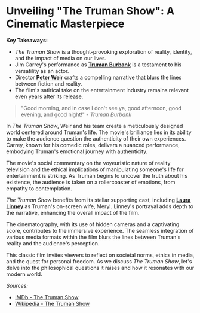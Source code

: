 # Unveiling "The Truman Show": A Cinematic Masterpiece

**Key Takeaways:**
- *The Truman Show* is a thought-provoking exploration of reality, identity, and the impact of media on our lives.
- Jim Carrey's performance as **[Truman Burbank](https://en.wikipedia.org/wiki/Truman_Burbank)** is a testament to his versatility as an actor.
- Director **[Peter Weir](https://en.wikipedia.org/wiki/Peter_Weir)** crafts a compelling narrative that blurs the lines between fiction and reality.
- The film's satirical take on the entertainment industry remains relevant even years after its release.

> "Good morning, and in case I don't see ya, good afternoon, good evening, and good night!" - *Truman Burbank*

In *The Truman Show*, Weir and his team create a meticulously designed world centered around Truman's life. The movie's brilliance lies in its ability to make the audience question the authenticity of their own experiences. Carrey, known for his comedic roles, delivers a nuanced performance, embodying Truman's emotional journey with authenticity.

The movie's social commentary on the voyeuristic nature of reality television and the ethical implications of manipulating someone's life for entertainment is striking. As Truman begins to uncover the truth about his existence, the audience is taken on a rollercoaster of emotions, from empathy to contemplation.

*The Truman Show* benefits from its stellar supporting cast, including **[Laura Linney](https://en.wikipedia.org/wiki/Laura_Linney)** as Truman's on-screen wife, Meryl. Linney's portrayal adds depth to the narrative, enhancing the overall impact of the film.

The cinematography, with its use of hidden cameras and a captivating score, contributes to the immersive experience. The seamless integration of various media formats within the film blurs the lines between Truman's reality and the audience's perception.

This classic film invites viewers to reflect on societal norms, ethics in media, and the quest for personal freedom. As we discuss *The Truman Show*, let's delve into the philosophical questions it raises and how it resonates with our modern world.

*Sources:*
- [IMDb - The Truman Show](https://www.imdb.com/title/tt0120382/)
- [Wikipedia - The Truman Show](https://en.wikipedia.org/wiki/The_Truman_Show)

